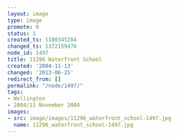 ```yaml
---
layout: image
type: image
promote: 0
status: 1
created_ts: 1100345284
changed_ts: 1372159478
node_id: 1497
title: 11296 Waterfront School
created: '2004-11-13'
changed: '2013-06-25'
redirect_from: []
permalink: "/node/1497/"
tags:
- Wellington
- 2004/11 November 2004
images:
- src: image/images/11296_waterfront_school-1497.jpg
  name: 11296_waterfront_school-1497.jpg
---
```


